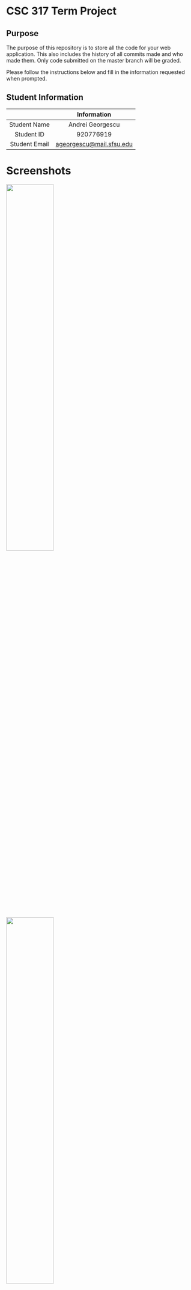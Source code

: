# CSC 317 Term Project

## Purpose

The purpose of this repository is to store all the code for your web application. This also includes the history of all commits made and who made them. Only code submitted on the master branch will be graded.

Please follow the instructions below and fill in the information requested when prompted.

## Student Information

|               | Information   |
|:-------------:|:-------------:|
| Student Name  | Andrei Georgescu     |
| Student ID    | 920776919       |
| Student Email | ageorgescu@mail.sfsu.edu    |

# Screenshots
<div>
  <img src="https://i.imgur.com/umaftnU.png" width="50%" />
  <img src="https://i.imgur.com/SrVQVcj.png" width="50%" />
  <img src="https://i.imgur.com/orUwatG.png" width="50%" />
  <img src="https://i.imgur.com/YwuKVQ0.png" width="50%" />
</div>

# Build/Run Instructions
## Build Instructions
1. steps here
2. steps here

## Run Instructions
1. steps here
2. steps here 

# Extra Credit
- Registered users can leave comments on posts.
- Registered users have profiles that display their posts and statistics about their uploads such as total view count.
- Each post has a dedicated view count.
- Each posts has a "click to copy to clipboard" button.
- Random quote is displayed at the top of the index page.
- Implemented a `/terms` page.
- Registered users can use either their email or username to login.
- Logged out users are redirected to the page they were on before accessing the `/login` or `/register` page after successfully logging in or creating an account.
